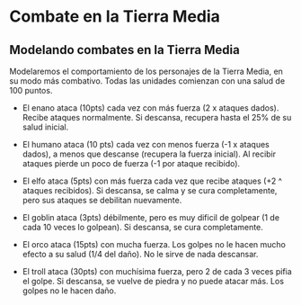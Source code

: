 # Combate en la Tierra Media

## Modelando combates en la Tierra Media

Modelaremos el comportamiento de los personajes de la Tierra Media, en su modo más combativo. Todas las unidades comienzan con una salud de 100 puntos.

* El enano ataca (10pts) cada vez con más fuerza (2 x ataques dados). Recibe ataques normalmente. Si descansa, recupera hasta el 25% de su salud inicial.
* El humano ataca (10 pts) cada vez con menos fuerza (-1 x ataques dados), a menos que descanse (recupera la fuerza inicial). Al recibir ataques pierde un poco de fuerza (-1 por ataque recibido).
* El elfo ataca (5pts) con más fuerza cada vez que recibe ataques (+2 ^ ataques recibidos). Si descansa, se calma y se cura completamente, pero sus ataques se debilitan nuevamente.

* El goblin ataca (3pts) débilmente, pero es muy dificil de golpear (1 de cada 10 veces lo golpean). Si descansa, se cura completamente.
* El orco ataca (15pts) con mucha fuerza. Los golpes no le hacen mucho efecto a su salud (1/4 del daño). No le sirve de nada descansar.
* El troll ataca (30pts) con muchísima fuerza, pero 2 de cada 3 veces pifia el golpe. Si descansa, se vuelve de piedra y no puede atacar más. Los golpes no le hacen daño.